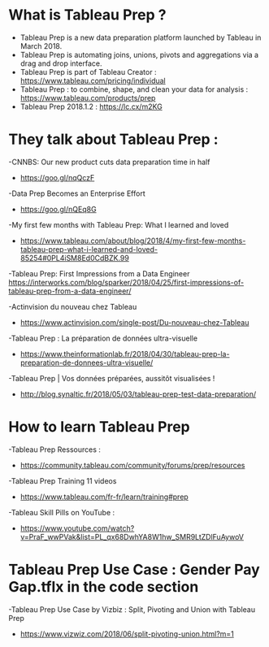 
# What is Tableau Prep ? 
* Tableau Prep is a new data preparation platform launched by Tableau in March 2018. 
* Tableau Prep is automating joins, unions, pivots and aggregations via a drag and drop interface.
* Tableau Prep is part of Tableau Creator : https://www.tableau.com/pricing/individual
* Tableau Prep : to combine, shape, and clean your data for analysis : https://www.tableau.com/products/prep
* Tableau Prep 2018.1.2 : https://lc.cx/m2KG

# They talk about Tableau Prep : 
-CNNBS: Our new product cuts data preparation time in half
* https://goo.gl/nqQczF

-Data Prep Becomes an Enterprise Effort
* https://goo.gl/nQEq8G

-My first few months with Tableau Prep: What I learned and loved
* https://www.tableau.com/about/blog/2018/4/my-first-few-months-tableau-prep-what-i-learned-and-loved-85254#0PL4iSM8Ed0CdBZK.99

-Tableau Prep: First Impressions from a Data Engineer
https://interworks.com/blog/sparker/2018/04/25/first-impressions-of-tableau-prep-from-a-data-engineer/

-Actinvision du nouveau chez Tableau 
* https://www.actinvision.com/single-post/Du-nouveau-chez-Tableau

-Tableau Prep : La préparation de données ultra-visuelle
* https://www.theinformationlab.fr/2018/04/30/tableau-prep-la-preparation-de-donnees-ultra-visuelle/

-Tableau Prep | Vos données préparées, aussitôt visualisées !
* http://blog.synaltic.fr/2018/05/03/tableau-prep-test-data-preparation/

# How to learn Tableau Prep 
-Tableau Prep Ressources : 
* https://community.tableau.com/community/forums/prep/resources

-Tableau Prep Training 11 videos 
* https://www.tableau.com/fr-fr/learn/training#prep

-Tableau Skill Pills on YouTube : 
* https://www.youtube.com/watch?v=PraF_wwPVak&list=PL_qx68DwhYA8W1hw_SMR9LtZDlFuAywoV

# Tableau Prep Use Case : Gender Pay Gap.tflx in the code section 
-Tableau Prep Use Case by Vizbiz : Split, Pivoting and Union with Tableau Prep
* https://www.vizwiz.com/2018/06/split-pivoting-union.html?m=1


